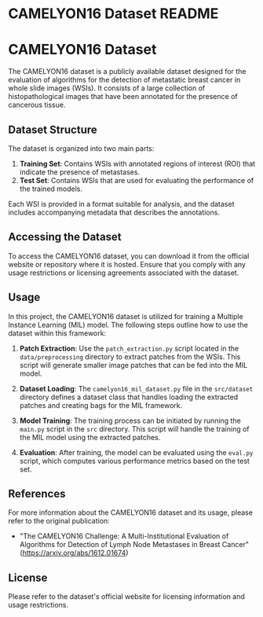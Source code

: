 # CAMELYON16 Dataset README

# CAMELYON16 Dataset

The CAMELYON16 dataset is a publicly available dataset designed for the evaluation of algorithms for the detection of metastatic breast cancer in whole slide images (WSIs). It consists of a large collection of histopathological images that have been annotated for the presence of cancerous tissue.

## Dataset Structure

The dataset is organized into two main parts:

1. **Training Set**: Contains WSIs with annotated regions of interest (ROI) that indicate the presence of metastases.
2. **Test Set**: Contains WSIs that are used for evaluating the performance of the trained models.

Each WSI is provided in a format suitable for analysis, and the dataset includes accompanying metadata that describes the annotations.

## Accessing the Dataset

To access the CAMELYON16 dataset, you can download it from the official website or repository where it is hosted. Ensure that you comply with any usage restrictions or licensing agreements associated with the dataset.

## Usage

In this project, the CAMELYON16 dataset is utilized for training a Multiple Instance Learning (MIL) model. The following steps outline how to use the dataset within this framework:

1. **Patch Extraction**: Use the `patch_extraction.py` script located in the `data/preprocessing` directory to extract patches from the WSIs. This script will generate smaller image patches that can be fed into the MIL model.

2. **Dataset Loading**: The `camelyon16_mil_dataset.py` file in the `src/dataset` directory defines a dataset class that handles loading the extracted patches and creating bags for the MIL framework.

3. **Model Training**: The training process can be initiated by running the `main.py` script in the `src` directory. This script will handle the training of the MIL model using the extracted patches.

4. **Evaluation**: After training, the model can be evaluated using the `eval.py` script, which computes various performance metrics based on the test set.

## References

For more information about the CAMELYON16 dataset and its usage, please refer to the original publication:

- "The CAMELYON16 Challenge: A Multi-Institutional Evaluation of Algorithms for Detection of Lymph Node Metastases in Breast Cancer" (https://arxiv.org/abs/1612.01674)

## License

Please refer to the dataset's official website for licensing information and usage restrictions.